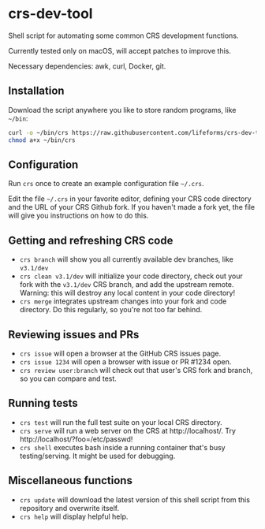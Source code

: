 # crs-dev-tool

Shell script for automating some common CRS development functions.

Currently tested only on macOS, will accept patches to improve this.

Necessary dependencies: awk, curl, Docker, git.

## Installation

Download the script anywhere you like to store random programs, like `~/bin`:

```sh
curl -o ~/bin/crs https://raw.githubusercontent.com/lifeforms/crs-dev-tool/master/crs.sh
chmod a+x ~/bin/crs
```

## Configuration

Run `crs` once to create an example configuration file `~/.crs`.

Edit the file `~/.crs` in your favorite editor, defining your CRS code directory and the URL of your CRS Github fork. If you haven't made a fork yet, the file will give you instructions on how to do this.

## Getting and refreshing CRS code

- `crs branch` will show you all currently available dev branches, like `v3.1/dev`
- `crs clean v3.1/dev` will initialize your code directory, check out your fork with the `v3.1/dev` CRS branch, and add the upstream remote. Warning: this will destroy any local content in your code directory!
- `crs merge` integrates upstream changes into your fork and code directory. Do this regularly, so you're not too far behind.

## Reviewing issues and PRs

- `crs issue` will open a browser at the GitHub CRS issues page.
- `crs issue 1234` will open a browser with issue or PR #1234 open.
- `crs review user:branch` will check out that user's CRS fork and branch, so you can compare and test.

## Running tests

- `crs test` will run the full test suite on your local CRS directory.
- `crs serve` will run a web server on the CRS at http://localhost/. Try http://localhost/?foo=/etc/passwd!
- `crs shell` executes bash inside a running container that's busy testing/serving. It might be used for debugging.

## Miscellaneous functions

- `crs update` will download the latest version of this shell script from this repository and overwrite itself.
- `crs help` will display helpful help.
